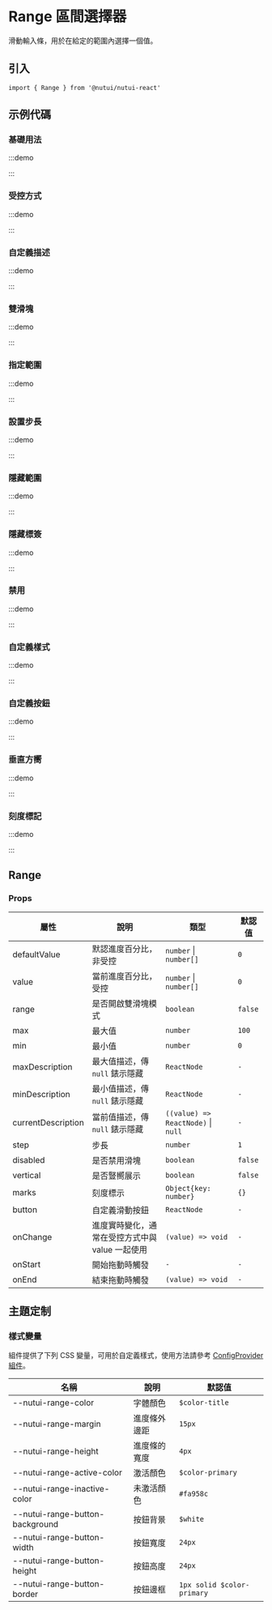 # Range 區間選擇器

滑動輸入條，用於在給定的範圍內選擇一個值。

## 引入

```tsx
import { Range } from '@nutui/nutui-react'
```

## 示例代碼

### 基礎用法

:::demo

<CodeBlock src='h5/demo1.tsx'></CodeBlock>

:::

### 受控方式

:::demo

<CodeBlock src='h5/demo2.tsx'></CodeBlock>

:::

### 自定義描述

:::demo

<CodeBlock src='h5/demo3.tsx'></CodeBlock>

:::

### 雙滑塊

:::demo

<CodeBlock src='h5/demo4.tsx'></CodeBlock>

:::

### 指定範圍

:::demo

<CodeBlock src='h5/demo5.tsx'></CodeBlock>

:::

### 設置步長

:::demo

<CodeBlock src='h5/demo6.tsx'></CodeBlock>

:::

### 隱藏範圍

:::demo

<CodeBlock src='h5/demo7.tsx'></CodeBlock>

:::

### 隱藏標簽

:::demo

<CodeBlock src='h5/demo8.tsx'></CodeBlock>

:::

### 禁用

:::demo

<CodeBlock src='h5/demo9.tsx'></CodeBlock>

:::

### 自定義樣式

:::demo

<CodeBlock src='h5/demo10.tsx'></CodeBlock>

:::

### 自定義按鈕

:::demo

<CodeBlock src='h5/demo11.tsx'></CodeBlock>

:::

### 垂直方嚮

:::demo

<CodeBlock src='h5/demo12.tsx'></CodeBlock>

:::

### 刻度標記

:::demo

<CodeBlock src='h5/demo13.tsx'></CodeBlock>

:::

## Range

### Props

| 屬性 | 說明 | 類型 | 默認值 |
| --- | --- | --- | --- |
| defaultValue | 默認進度百分比，非受控 | `number` \| `number[]` | `0` |
| value | 當前進度百分比，受控 | `number` \| `number[]` | `0` |
| range | 是否開啟雙滑塊模式 | `boolean` | `false` |
| max | 最大值 | `number` | `100` |
| min | 最小值 | `number` | `0` |
| maxDescription | 最大值描述，傳 `null` 錶示隱藏 | `ReactNode` | `-` |
| minDescription | 最小值描述，傳 `null` 錶示隱藏 | `ReactNode` | `-` |
| currentDescription | 當前值描述，傳 `null` 錶示隱藏 | `((value) => ReactNode)` \| `null` | `-` |
| step | 步長 | `number` | `1` |
| disabled | 是否禁用滑塊 | `boolean` | `false` |
| vertical | 是否豎嚮展示 | `boolean` | `false` |
| marks | 刻度標示 | `Object{key: number}` | `{}` |
| button | 自定義滑動按鈕 | `ReactNode` | `-` |
| onChange | 進度實時變化，通常在受控方式中與 value 一起使用 | `(value) => void` | `-` |
| onStart | 開始拖動時觸發 | `-` | `-` |
| onEnd | 結束拖動時觸發 | `(value) => void` | `-` |

## 主題定制

### 樣式變量

組件提供了下列 CSS 變量，可用於自定義樣式，使用方法請參考 [ConfigProvider 組件](#/zh-CN/component/configprovider)。

| 名稱 | 說明 | 默認值 |
| --- | --- | --- |
| \--nutui-range-color | 字體顏色 | `$color-title` |
| \--nutui-range-margin | 進度條外邊距 | `15px` |
| \--nutui-range-height | 進度條的寬度 | `4px` |
| \--nutui-range-active-color | 激活顏色 | `$color-primary` |
| \--nutui-range-inactive-color | 未激活顏色 | `#fa958c` |
| \--nutui-range-button-background | 按鈕背景 | `$white` |
| \--nutui-range-button-width | 按鈕寬度 | `24px` |
| \--nutui-range-button-height | 按鈕高度 | `24px` |
| \--nutui-range-button-border | 按鈕邊框 | `1px solid $color-primary` |
